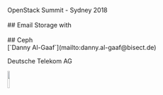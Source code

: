 <!-- .slide: data-state="cover" id="cover-page" data-timing="20" -->
<br>
OpenStack Summit - Sydney 2018
<br>
<br>
## Email Storage
with 
<br>
<br>
## Ceph

<br>
[`Danny Al-Gaaf`](mailto:danny.al-gaaf@bisect.de)

Deutsche Telekom AG

<img src="images/T_Logo_3c_p_DE.png" style="width:10%;">

